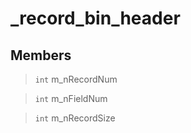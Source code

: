 # _record_bin_header
 
## Members
 
> `int` m_nRecordNum
 
> `int` m_nFieldNum
 
> `int` m_nRecordSize
 
